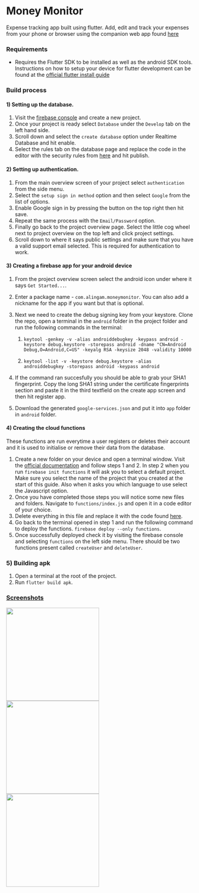 # Money Monitor

Expense tracking app built using flutter. Add, edit and track your expenses from your phone or browser using the companion web app found [here](https://moneymonitor-al.herokuapp.com/)

### Requirements
* Requires the Flutter SDK to be installed as well as the android SDK tools. Instructions on how to setup your device for flutter development can be found at the [official flutter install guide](https://flutter.dev/docs/get-started/install)

### Build process

#### 1) Setting up the database.

1) Visit the [firebase console](https://console.firebase.google.com/) and create a new project.
2) Once your project is ready select `Database` under the `Develop` tab on the left hand side.
3) Scroll down and select the `create database` option under Realtime Database and hit enable. 
4) Select the rules tab on the database page and replace the code in the editor with the security rules from [here](https://gist.github.com/AnushanLingam/998f01ebccd74e7f56c82694be4af501) and hit publish.

#### 2) Setting up authentication.

1) From the main overview screen of your project select `authentication` from the side menu.
2) Select the `setup sign in method` option and then select `Google` from the list of options.
3) Enable Google sign in by pressing the button on the top right then hit save.
4) Repeat the same process with the `Email/Password` option.
5) Finally go back to the project overview page. Select the little cog wheel next to project overview on the top left and click project settings. 
5) Scroll down to where it says public settings and make sure that you have a valid support email selected. This is required for authentication to work.

#### 3) Creating a firebase app for your android device

1) From the project overview screen select the android icon under where it says `Get Started...`.
2) Enter a package name - `com.alingam.moneymonitor`. You can also add a nickname for the app if you want but that is optional.
3) Next we need to create the debug signing key from your keystore. Clone the repo, open a terminal in the `android` folder in the project folder and run the following commands in the terminal:

    1) `keytool -genkey -v -alias androiddebugkey -keypass android -keystore debug.keystore -storepass android -dname "CN=Android Debug,O=Android,C=US" -keyalg RSA -keysize 2048 -validity 10000`

    2) `keytool -list -v -keystore debug.keystore -alias androiddebugkey -storepass android -keypass android`

4) If the command ran succesfully you should be able to grab your SHA1 fingerprint. Copy the long SHA1 string under the certificate fingerprints section and paste it in the third textfield on the create app screen and then hit register app.
5) Download the generated `google-services.json` and put it into `app` folder in `android` folder.

#### 4) Creating the cloud functions

These functions are run everytime a user registers or deletes their account and it is used to initialise or remove their data from the database.

1) Create a new folder on your device and open a terminal window. Visit the [official documentation](https://firebase.google.com/docs/functions/get-started) and follow steps 1 and 2. 
    In step 2 when you run `firebase init functions` it will ask you to select a default project. Make sure you select the name of the project that you created at the start of this guide. Also when it asks you which language to use select the Javascript option.
2) Once you have completed those steps you will notice some new files and folders. Navigate to `functions/index.js` and open it in a code editor of your choice.
3) Delete everything in this file and replace it with the code found [here](https://github.com/AnushanLingam/moneymonitor-cloudfunctions/blob/master/index.js).
4) Go back to the terminal opened in step 1 and run the following command to deploy the functions. 
`firebase deploy --only functions`.
5) Once successfully deployed check it by visiting the firebase console and selecting `functions` on the left side menu. There should be two functions present called `createUser` and `deleteUser`.

### 5) Building apk
1) Open a terminal at the root of the project.
2) Run `flutter build apk`.

### [Screenshots](https://imgur.com/a/9Xa4E14)
<img align="left" src="https://imgur.com/22aExh8.png" width="250">
<img align="left" src="https://imgur.com/3EyEGKQ.png" width="250">
<img align="left" src="https://imgur.com/jYOfp4J.png" width="250">
